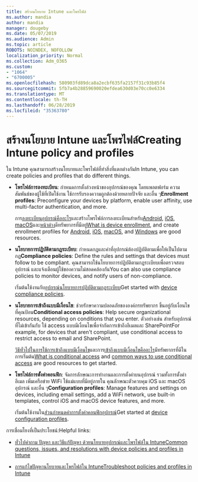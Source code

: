```yaml
---
title: สร้างนโยบาย Intune และโพรไฟล์
ms.author: mandia
author: mandia
manager: dougeby
ms.date: 05/07/2019
ms.audience: Admin
ms.topic: article
ROBOTS: NOINDEX, NOFOLLOW
localization_priority: Normal
ms.collection: Adm_O365
ms.custom:
- "1064"
- "6700005"
ms.openlocfilehash: 580903fd89dca8a2ecbf635fa2157f31c93b85f4
ms.sourcegitcommit: 5fb7a4b28859690020efdea630d03e70cc0e6334
ms.translationtype: MT
ms.contentlocale: th-TH
ms.lasthandoff: 06/28/2019
ms.locfileid: "35363780"
---
```

# <a name="creating-intune-policy-and-profiles"></a><span data-ttu-id="904a5-102">สร้างนโยบาย Intune และโพรไฟล์</span><span class="sxs-lookup"><span data-stu-id="904a5-102">Creating Intune policy and profiles</span></span>

<span data-ttu-id="904a5-103">ใน Intune คุณสามารถสร้างนโยบายและโพรไฟล์ที่ทำสิ่งที่แตกต่างกัน</span><span class="sxs-lookup"><span data-stu-id="904a5-103">In Intune, you can create policies and profiles that do different things.</span></span>

- <span data-ttu-id="904a5-104">**โพรไฟล์การลงทะเบียน**: กำหนดการตั้งล่วงหน้าของอุปกรณ์ของคุณ โดยแพลตฟอร์ม ความสัมพันธ์ของผู้ใช้ที่เปิดใช้งาน ใช้การรับรองความถูกต้องด้วยหลายปัจจัย และอื่น ๆ</span><span class="sxs-lookup"><span data-stu-id="904a5-104">**Enrollment profiles**: Preconfigure your devices by platform, enable user affinity, use multi-factor authentication, and more.</span></span>

  <span data-ttu-id="904a5-105">การ[ลงทะเบียนอุปกรณ์คืออะไร](https://docs.microsoft.com/intune/device-enrollment)และสร้างโพรไฟล์การลงทะเบียนสำหรับ[Android](https://docs.microsoft.com/intune/android-enroll), [iOS](https://docs.microsoft.com/intune/ios-enroll), [macOS](https://docs.microsoft.com/intune/macos-enroll)และ[หน้าต่าง](https://docs.microsoft.com/intune/windows-enrollment-methods)ดีทรัพยากรที่มีอยู่</span><span class="sxs-lookup"><span data-stu-id="904a5-105">[What is device enrollment](https://docs.microsoft.com/intune/device-enrollment), and create enrollment profiles for [Android](https://docs.microsoft.com/intune/android-enroll), [iOS](https://docs.microsoft.com/intune/ios-enroll), [macOS](https://docs.microsoft.com/intune/macos-enroll), and [Windows](https://docs.microsoft.com/intune/windows-enrollment-methods) are good resources.</span></span>

- <span data-ttu-id="904a5-106">**นโยบายการปฏิบัติตามกฎระเบียบ**: กำหนดกฎและค่าที่อุปกรณ์ต้องปฏิบัติตามเพื่อให้เป็นไปตามกฎ</span><span class="sxs-lookup"><span data-stu-id="904a5-106">**Compliance policies**: Define the rules and settings that devices must follow to be compliant.</span></span> <span data-ttu-id="904a5-107">คุณสามารถใช้นโยบายการปฏิบัติตามกฎระเบียบเพื่อตรวจสอบอุปกรณ์ และแจ้งเตือนผู้ใช้ของความไม่สอดคล้องกัน</span><span class="sxs-lookup"><span data-stu-id="904a5-107">You can also use compliance policies to monitor devices, and notify users of non-compliance.</span></span>

  <span data-ttu-id="904a5-108">เริ่มต้นใช้งานกับ[อุปกรณ์นโยบายการปฏิบัติตามกฎระเบียบ](https://docs.microsoft.com/intune/device-compliance-get-started)</span><span class="sxs-lookup"><span data-stu-id="904a5-108">Get started with [device compliance policies](https://docs.microsoft.com/intune/device-compliance-get-started).</span></span>
- <span data-ttu-id="904a5-109">**นโยบายการเข้าถึงแบบมีเงื่อนไข**: ช่วยรักษาความปลอดภัยขององค์กรทรัพยากร ขึ้นอยู่กับเงื่อนไขที่คุณป้อน</span><span class="sxs-lookup"><span data-stu-id="904a5-109">**Conditional access policies**: Help secure organizational resources, depending on conditions that you enter.</span></span> <span data-ttu-id="904a5-110">ตัวอย่างเช่น สำหรับอุปกรณ์ที่ไม่เข้ากันกับ ใช้ access แบบมีเงื่อนไขเพื่อจำกัดการเข้าถึงอีเมลและ SharePoint</span><span class="sxs-lookup"><span data-stu-id="904a5-110">For example, for devices that aren't compliant, use conditional access to restrict access to email and SharePoint.</span></span>

  <span data-ttu-id="904a5-111">[วิธีทั่วไปในการใช้การเข้าถึงแบบมีเงื่อนไข](https://docs.microsoft.com/intune/conditional-access-intune-common-ways-use)และการ[เข้าถึงแบบมีเงื่อนไขคืออะไร](https://docs.microsoft.com/intune/conditional-access)มีทรัพยากรที่ดีในการเริ่มต้น</span><span class="sxs-lookup"><span data-stu-id="904a5-111">[What is conditional access](https://docs.microsoft.com/intune/conditional-access) and [common ways to use conditional access](https://docs.microsoft.com/intune/conditional-access-intune-common-ways-use) are good resources to get started.</span></span>

- <span data-ttu-id="904a5-112">**โพรไฟล์การตั้งค่าคอนฟิก**: จัดการลักษณะการทำงานและการตั้งค่าบนอุปกรณ์ รวมทั้งการตั้งค่าอีเมล เพิ่มเครือข่าย WiFi ใช้แม่แบบที่มีอยู่ภายใน คุณลักษณะตัวควบคุม iOS และ macOS อุปกรณ์ และอื่น ๆ</span><span class="sxs-lookup"><span data-stu-id="904a5-112">**Configuration profiles**: Manage features and settings on devices, including email settings, add a WiFi network, use built-in templates, control iOS and macOS device features, and more.</span></span>

  <span data-ttu-id="904a5-113">เริ่มต้นใช้งานใน[ส่วนกำหนดค่าการตั้งค่าคอนฟิกอุปกรณ์](https://docs.microsoft.com/intune/device-profiles)</span><span class="sxs-lookup"><span data-stu-id="904a5-113">Get started at [device configuration profiles](https://docs.microsoft.com/intune/device-profiles).</span></span>

<span data-ttu-id="904a5-114">การเชื่อมโยงที่เป็นประโยชน์:</span><span class="sxs-lookup"><span data-stu-id="904a5-114">Helpful links:</span></span>

- [<span data-ttu-id="904a5-115">ทั่วไปคำถาม ปัญหา และวิธีแก้ปัญหา ด้วยนโยบายอุปกรณ์และโพรไฟล์ใน Intune</span><span class="sxs-lookup"><span data-stu-id="904a5-115">Common questions, issues, and resolutions with device policies and profiles in Intune</span></span>](https://docs.microsoft.com/intune/device-profile-troubleshoot)

- [<span data-ttu-id="904a5-116">การแก้ไขปัญหานโยบายและโพรไฟล์ใน Intune</span><span class="sxs-lookup"><span data-stu-id="904a5-116">Troubleshoot policies and profiles in Intune</span></span>](https://docs.microsoft.com/intune/troubleshoot-policies-in-microsoft-intune)
